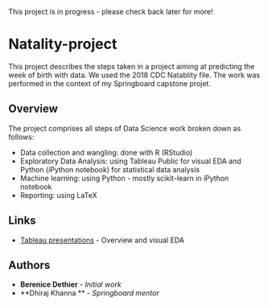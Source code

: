 This project is in progress - please check back later for more!

# Natality-project

This project describes the steps taken in a project aiming at predicting the week of birth with data. We used the 2018 CDC Natablity file. The work was performed in the context of my Springboard capstone projet.

## Overview

The project comprises all steps of Data Science work broken down as follows:
* Data collection and wangling: done with R (RStudio)
* Exploratory Data Analysis: using Tableau Public for visual EDA and Python (iPython notebook) for statistical data analysis
* Machine learning: using Python - mostly scikit-learn in iPython notebook
* Reporting: using LaTeX

## Links

* [Tableau presentations](https://public.tableau.com/profile/berenice7204#!/) - Overview and visual EDA


## Authors

* **Berenice Dethier** - *Initial work* 
* **Dhiraj Khanna ** - *Springboard mentor* 

